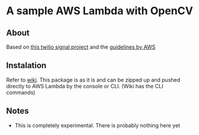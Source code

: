 # A sample AWS Lambda with OpenCV
## About
Based on [this twilio signal project](https://github.com/ranman/aws-lambda-twilio-signal/blob/master/index.js) and the [guidelines by AWS](https://aws.amazon.com/blogs/compute/nodejs-packages-in-lambda/) 

## Instalation
Refer to [wiki](https://github.com/nolim1t/opencv-aws-lambda/wiki). This package is as it is and can be zipped up and pushed directly to AWS Lambda by the console or CLI. (Wiki has the CLI commands)

## Notes
* This is completely experimental. There is probably nothing here yet


